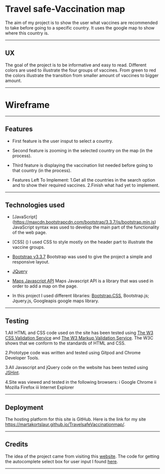 # Travel safe-Vaccination map

The aim of my project is to show the user what vaccines are recommended to take before going
to a specific country. It uses the google map to show where this country is.

----
## UX

The goal of the project is to be informative and easy to read.
Different colors are used to illustrate the four groups of vaccines. From green to red the colors illustrate
the transition from smaller amount of vaccines to bigger amount.

----
# Wireframe


----
## Features

* First feature is the user insput to select a country.
* Second feature is zooming in the selected country on the map (in the process).
* Third feature is displaying the vaccination list needed before going to that country (in the process).

* Features Left To Implement:
1.Get all the countries in the search option and to show their required vaccines.
2.Finish what had yet to implement.

----
## Technologies used

* [JavaScript] (https://maxcdn.bootstrapcdn.com/bootstrap/3.3.7/js/bootstrap.min.js)
JavaScript  syntax was used to develop the main part of the functionality of the web page.

* [CSS] ()
I used CSS to style mostly on the header part to illustrate the vaccine groups.

* [Bootstrap v3.3.7](https://getbootstrap.com/docs/3.3/getting-started/#download) 
Bootstrap was used to give the project a simple and responsive layout.

* [JQuery](https://cdnjs.com/libraries/jquery/)

* [Maps Javascript API](https://developers.google.com/maps/documentation/javascript/tutorial)
Maps Javascript API is a library that was used in order to add a map on the page.

* In this project I used different libraries: 
 [Bootstrap.CSS](https://getbootstrap.com),
 Bootstrap.js;
 Jquery.js,
 Googleapis google maps library.

----
## Testing

1.All HTML and CSS code used on the site has been tested using
[The W3 CSS Validation Service](https://jigsaw.w3.org/css-validator/) and
[The W3 Markup Validation Service](https://validator.w3.org/).
The W3C shows that we conform to the standards of HTML and CSS. 

2.Prototype code was written and tested using Gitpod and Chrome Developer Tools.

3.All Javascript and jQuery code on the website has been tested using [JSHint](https://jshint.com/).

4.Site was viewed and tested in the following browsers: 
i Google Chrome 
ii Mozilla Firefox 
iii Internet Explorer 

----
## Deployment
 
The hosting platform for this site is GitHub. Here is the link for
my site https://martakortslaur.github.io/TravelsafeVaccinationmap/. 

----
## Credits

The idea of the project came from visiting this
[website](https://www.vaktsineeri.ee/reisivaktsineerimine-ja-profulaktika).
The code for getting the autocomplete select box for user input I found
[here](https://www.w3schools.com/howto/howto_js_autocomplete.asp).

----